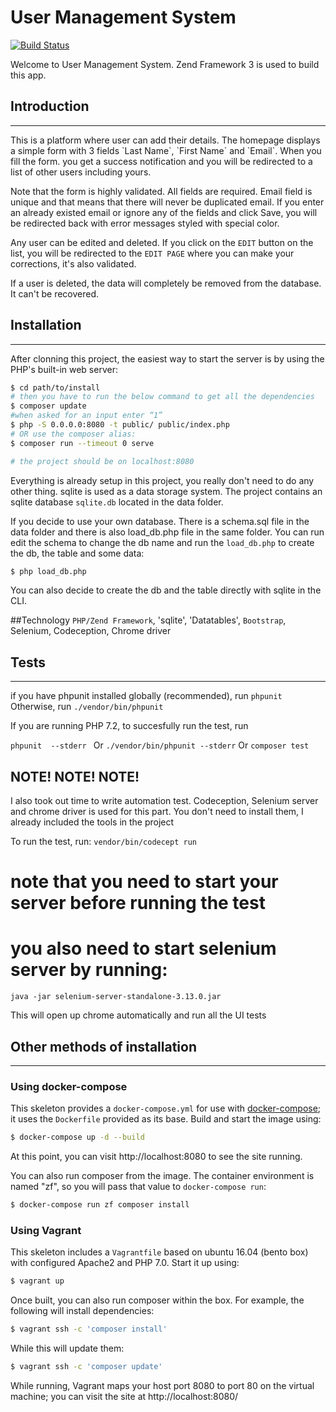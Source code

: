 # User Management System
[![Build Status](https://travis-ci.org/andela-araimi/UserManagement.svg?branch=master)](https://travis-ci.org/andela-araimi/UserManagement)

Welcome to User Management System. Zend Framework 3 is used to build this app.

## Introduction
<hr>
This is a platform where user can add their details. The homepage displays a simple form with 3 fields
`Last Name`, `First Name` and `Email`. When you fill the form. you get a success notification and you will be redirected to a list of other users including yours. 

Note that the form is highly validated. All fields are required. Email field is unique and that means that there will never be duplicated email. If you enter an already existed email or ignore any of the fields and click Save, you will be redirected back with error messages styled with special color.

Any user can be edited and deleted. If you click on the `EDIT` button on the list, you will be redirected to the `EDIT PAGE` where you can make your corrections, it's also validated.


If a user is deleted, the data will completely be removed from the database. It can't be recovered.

## Installation
<hr>
After clonning this project, the easiest way to start the server is by using the PHP's built-in web server:

```bash
$ cd path/to/install
# then you have to run the below command to get all the dependencies
$ composer update 
#when asked for an input enter “1”
$ php -S 0.0.0.0:8080 -t public/ public/index.php
# OR use the composer alias:
$ composer run --timeout 0 serve

# the project should be on localhost:8080
```

Everything is already setup in this project, you really don't need to do any other thing. sqlite is used as a data storage system. The project contains an sqlite database `sqlite.db` located in the data folder.

If you decide to use your own database. There is a schema.sql file in the data folder and there is also load_db.php file in the same folder. You can run edit the schema to change the db name and run the `load_db.php` to create the db, the table and some data:
```bash
$ php load_db.php
```

You can also decide to create the db and the table directly with sqlite in the CLI.

##Technology
`PHP/Zend Framework`, 'sqlite', 'Datatables', `Bootstrap`, Selenium, Codeception, Chrome driver

## Tests
<hr>

if you have phpunit installed globally (recommended), run
`phpunit `
Otherwise, run
`./vendor/bin/phpunit`

If you are running PHP 7.2, to succesfully run the test, run 

`phpunit  --stderr `
Or
`./vendor/bin/phpunit --stderr`
Or
`composer test`

## NOTE! NOTE! NOTE!

I also took out time to write automation test. Codeception, Selenium server and chrome driver is used for this part. You don't need to install them, I already included the tools in the project

To run the test, run:
`vendor/bin/codecept run `
# note that you need to start your server before running the test
# you also need to start selenium server by running:
`java -jar selenium-server-standalone-3.13.0.jar`

This will open up chrome automatically and run all the UI tests

## Other methods of installation
<hr>

### Using docker-compose

This skeleton provides a `docker-compose.yml` for use with
[docker-compose](https://docs.docker.com/compose/); it
uses the `Dockerfile` provided as its base. Build and start the image using:

```bash
$ docker-compose up -d --build
```

At this point, you can visit http://localhost:8080 to see the site running.

You can also run composer from the image. The container environment is named
"zf", so you will pass that value to `docker-compose run`:

```bash
$ docker-compose run zf composer install
```

### Using Vagrant

This skeleton includes a `Vagrantfile` based on ubuntu 16.04 (bento box)
with configured Apache2 and PHP 7.0. Start it up using:

```bash
$ vagrant up
```

Once built, you can also run composer within the box. For example, the following
will install dependencies:

```bash
$ vagrant ssh -c 'composer install'
```

While this will update them:

```bash
$ vagrant ssh -c 'composer update'
```

While running, Vagrant maps your host port 8080 to port 80 on the virtual
machine; you can visit the site at http://localhost:8080/


